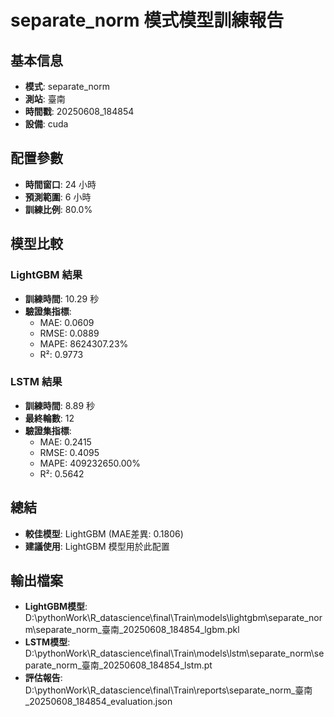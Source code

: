 
# separate_norm 模式模型訓練報告

## 基本信息
- **模式**: separate_norm
- **測站**: 臺南
- **時間戳**: 20250608_184854
- **設備**: cuda

## 配置參數
- **時間窗口**: 24 小時
- **預測範圍**: 6 小時
- **訓練比例**: 80.0%

## 模型比較

### LightGBM 結果

- **訓練時間**: 10.29 秒
- **驗證集指標**:
  - MAE: 0.0609
  - RMSE: 0.0889
  - MAPE: 8624307.23%
  - R²: 0.9773

### LSTM 結果

- **訓練時間**: 8.89 秒
- **最終輪數**: 12
- **驗證集指標**:
  - MAE: 0.2415
  - RMSE: 0.4095
  - MAPE: 409232650.00%
  - R²: 0.5642

## 總結

- **較佳模型**: LightGBM (MAE差異: 0.1806)
- **建議使用**: LightGBM 模型用於此配置


## 輸出檔案
- **LightGBM模型**: D:\pythonWork\R_datascience\final\Train\models\lightgbm\separate_norm\separate_norm_臺南_20250608_184854_lgbm.pkl
- **LSTM模型**: D:\pythonWork\R_datascience\final\Train\models\lstm\separate_norm\separate_norm_臺南_20250608_184854_lstm.pt
- **評估報告**: D:\pythonWork\R_datascience\final\Train\reports\separate_norm_臺南_20250608_184854_evaluation.json
